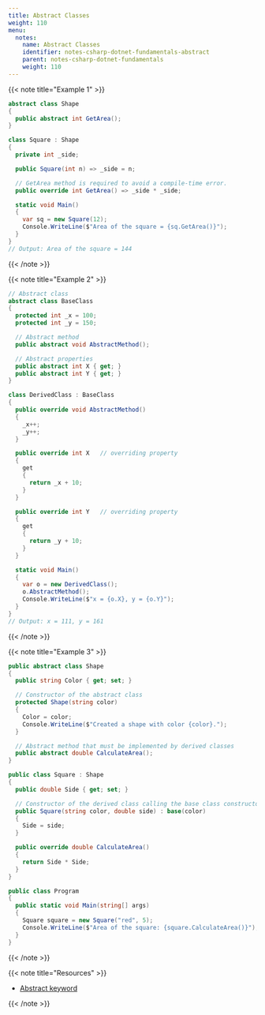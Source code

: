 ```yaml
---
title: Abstract Classes
weight: 110
menu:
  notes:
    name: Abstract Classes
    identifier: notes-csharp-dotnet-fundamentals-abstract
    parent: notes-csharp-dotnet-fundamentals
    weight: 110
---
```


<!-- Example 1 -->

{{< note title="Example 1" >}}
```csharp
abstract class Shape
{
  public abstract int GetArea();
}

class Square : Shape
{
  private int _side;

  public Square(int n) => _side = n;

  // GetArea method is required to avoid a compile-time error.
  public override int GetArea() => _side * _side;

  static void Main()
  {
    var sq = new Square(12);
    Console.WriteLine($"Area of the square = {sq.GetArea()}");
  }
}
// Output: Area of the square = 144
```
{{< /note >}}

<!-- Example 2 -->

{{< note title="Example 2" >}}
```csharp
// Abstract class
abstract class BaseClass
{
  protected int _x = 100;
  protected int _y = 150;

  // Abstract method
  public abstract void AbstractMethod();

  // Abstract properties
  public abstract int X { get; }
  public abstract int Y { get; }
}

class DerivedClass : BaseClass
{
  public override void AbstractMethod()
  {
    _x++;
    _y++;
  }

  public override int X   // overriding property
  {
    get
    {
      return _x + 10;
    }
  }

  public override int Y   // overriding property
  {
    get
    {
      return _y + 10;
    }
  }

  static void Main()
  {
    var o = new DerivedClass();
    o.AbstractMethod();
    Console.WriteLine($"x = {o.X}, y = {o.Y}");
  }
}
// Output: x = 111, y = 161
```
{{< /note >}}

<!-- Example 3 -->

{{< note title="Example 3" >}}
```csharp
public abstract class Shape
{
  public string Color { get; set; }

  // Constructor of the abstract class
  protected Shape(string color)
  {
    Color = color;
    Console.WriteLine($"Created a shape with color {color}.");
  }

  // Abstract method that must be implemented by derived classes
  public abstract double CalculateArea();
}

public class Square : Shape
{
  public double Side { get; set; }

  // Constructor of the derived class calling the base class constructor
  public Square(string color, double side) : base(color)
  {
    Side = side;
  }

  public override double CalculateArea()
  {
    return Side * Side;
  }
}

public class Program
{
  public static void Main(string[] args)
  {
    Square square = new Square("red", 5);
    Console.WriteLine($"Area of the square: {square.CalculateArea()}");            
  }
}
```
{{< /note >}}

<!-- Resources -->

{{< note title="Resources" >}}

* [Abstract keyword](https://learn.microsoft.com/en-us/dotnet/csharp/language-reference/keywords/abstract)

{{< /note >}}

